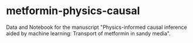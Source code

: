 # metformin-physics-causal
Data and Notebook for the manuscript "Physics-informed causal inference aided by machine learning:  Transport of metformin in sandy media".
